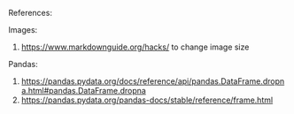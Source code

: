 References: 

Images:
1. https://www.markdownguide.org/hacks/ to change image size


Pandas:
1.  https://pandas.pydata.org/docs/reference/api/pandas.DataFrame.dropna.html#pandas.DataFrame.dropna
2.  https://pandas.pydata.org/pandas-docs/stable/reference/frame.html

